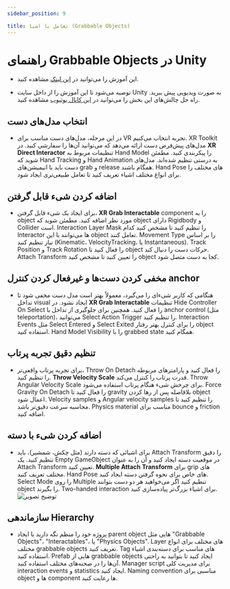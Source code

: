 ```yaml
---
sidebar_position: 9

title: تعامل با اشیا (Grabbable Objects)
---
```


# راهنمای Grabbable Objects در Unity

- این آموزش را می‌توانید در [این لینک](https://learn.unity.com/pathway/vr-development/unit/vr-basics/tutorial/grabbable-objects?version=2022.3) مشاهده کنید.

- توصیه می‌شود تا این آموزش را از داخل سایت Unity به صورت ویدیویی پیش ببرید. راه حل چالش‌های این بخش را می‌توانید در [این کانال یوتیوب](https://www.youtube.com/@garlicsuter) مشاهده کنید.

## انتخاب مدل‌های دست

- در این مرحله، مدل‌های دست مناسب برای VR تجربه انتخاب می‌کنیم. XR Toolkit مدل‌های پیش‌فرض دست ارائه می‌دهد که می‌توانید آن‌ها را سفارشی کنید. در **XR Direct Interactor** تنظیمات مربوط به Hand Model را پیکربندی کنید. مطمئن شوید که Hand Tracking و Hand Animation به درستی تنظیم شده‌اند. مدل‌های دست باید با انیمیشن‌های grab و release همگام باشند. Hand Pose های مختلف را برای انواع مختلف اشیاء تعریف کنید تا تعامل طبیعی‌تری ایجاد شود.

## اضافه کردن شیء قابل گرفتن

- برای ایجاد یک شیء قابل گرفتن، **XR Grab Interactable** component را به object مورد نظر اضافه کنید. مطمئن شوید که object دارای Rigidbody و Collider است. Interaction Layer Mask را تنظیم کنید تا مشخص کنید کدام Interactor ها می‌توانند با این object تعامل کنند. Movement Type را بر اساس نیاز تنظیم کنید (Kinematic، VelocityTracking، یا Instantaneous). Track Position و Track Rotation را فعال کنید تا object حرکات دست را دنبال کند. Attach Transform را تعیین کنید تا مشخص کنید object کجا به دست متصل شود.

## مخفی کردن دست‌ها و غیرفعال کردن کنترل anchor

- هنگامی که کاربر شیء‌ای را می‌گیرد، معمولاً بهتر است مدل دست مخفی شود تا تداخل visual ایجاد نشود. در **XR Grab Interactable** تنظیمات Hide Controller On Select را فعال کنید. همچنین برای جلوگیری از تداخل با anchor control (مثل teleportation)، می‌توانید Select Action Trigger را تنظیم کنید. Interaction Events مثل Select Entered و Select Exited را برای کنترل بهتر رفتار object استفاده کنید. Hand Model Visibility را با grabbed state همگام کنید.

## تنظیم دقیق تجربه پرتاب

- برای تجربه پرتاب واقعی‌تر، Throw On Detach را فعال کنید و پارامترهای مربوطه را تنظیم کنید. **Throw Velocity Scale** قدرت پرتاب را کنترل می‌کند. Throw Angular Velocity Scale برای چرخش شیء هنگام پرتاب استفاده می‌شود. Force Gravity On Detach را فعال کنید تا gravity بلافاصله پس از رها کردن object اعمال شود. Velocity samples و Angular velocity samples را تنظیم کنید تا محاسبه سرعت دقیق‌تر باشد. Physics material مناسب برای bounce و friction اضافه کنید.

## اضافه کردن شیء با دسته

- برای اشیائی که دسته دارند (مثل چکش، شمشیر)، باید Attach Transform را دقیق تنظیم کنید. یک Empty GameObject در موقعیت دسته ایجاد کنید و آن را به عنوان Attach Transform تعیین کنید. **Multiple Attach Transform** برای grip های مختلف تعریف کنید. Hand Pose های خاص برای نحوه گرفتن دسته ایجاد کنید. Select Mode را روی Multiple تنظیم کنید اگر می‌خواهید هر دو دست بتوانند object را بگیرند. Two-handed interaction برای اشیاء بزرگ‌تر پیاده‌سازی کنید.
  ![توضیح تصویر](./img/9-Grabbable-Objects-1.avif)

## سازماندهی Hierarchy

- پروژه خود را منظم نگه دارید با ایجاد parent object هایی مثل "Grabbable Objects"، "Interactables"، یا "Physics Objects". Layer های مختلف برای انواع مختلف grabbable objects تعریف کنید. Tag های مناسب برای دسته‌بندی اشیاء استفاده کنید. Prefab هایی از grabbable objects ایجاد کنید تا بتوانید به راحتی آن‌ها را در صحنه‌های مختلف استفاده کنید. Manager script برای مدیریت کلی interaction events و statistics ایجاد کنید. Naming convention مناسبی برای object ها و component ها رعایت کنید.
